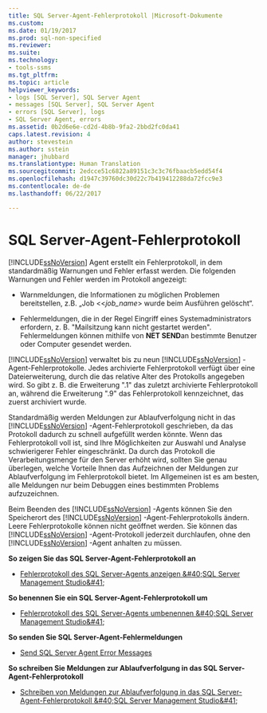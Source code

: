```yaml
---
title: SQL Server-Agent-Fehlerprotokoll |Microsoft-Dokumente
ms.custom: 
ms.date: 01/19/2017
ms.prod: sql-non-specified
ms.reviewer: 
ms.suite: 
ms.technology:
- tools-ssms
ms.tgt_pltfrm: 
ms.topic: article
helpviewer_keywords:
- logs [SQL Server], SQL Server Agent
- messages [SQL Server], SQL Server Agent
- errors [SQL Server], logs
- SQL Server Agent, errors
ms.assetid: 0b2d6e6e-cd2d-4b8b-9fa2-2bbd2fc0da41
caps.latest.revision: 4
author: stevestein
ms.author: sstein
manager: jhubbard
ms.translationtype: Human Translation
ms.sourcegitcommit: 2edcce51c6822a89151c3c3c76fbaacb5edd54f4
ms.openlocfilehash: d1947c39760dc30d22c7b419412288da72fcc9e3
ms.contentlocale: de-de
ms.lasthandoff: 06/22/2017

---
```

# <a name="sql-server-agent-error-log"></a>SQL Server-Agent-Fehlerprotokoll
[!INCLUDE[ssNoVersion](../../includes/ssnoversion_md.md)] Agent erstellt ein Fehlerprotokoll, in dem standardmäßig Warnungen und Fehler erfasst werden. Die folgenden Warnungen und Fehler werden im Protokoll angezeigt:  
  
-   Warnmeldungen, die Informationen zu möglichen Problemen bereitstellen, z.B. „Job <\<*job_name*> wurde beim Ausführen gelöscht“.  
  
-   Fehlermeldungen, die in der Regel Eingriff eines Systemadministrators erfordern, z. B. "Mailsitzung kann nicht gestartet werden". Fehlermeldungen können mithilfe von **NET SEND**an bestimmte Benutzer oder Computer gesendet werden.  
  
[!INCLUDE[ssNoVersion](../../includes/ssnoversion_md.md)] verwaltet bis zu neun [!INCLUDE[ssNoVersion](../../includes/ssnoversion_md.md)] -Agent-Fehlerprotokolle. Jedes archivierte Fehlerprotokoll verfügt über eine Dateierweiterung, durch die das relative Alter des Protokolls angegeben wird. So gibt z. B. die Erweiterung ".1" das zuletzt archivierte Fehlerprotokoll an, während die Erweiterung ".9" das Fehlerprotokoll kennzeichnet, das zuerst archiviert wurde.  
  
Standardmäßig werden Meldungen zur Ablaufverfolgung nicht in das [!INCLUDE[ssNoVersion](../../includes/ssnoversion_md.md)] -Agent-Fehlerprotokoll geschrieben, da das Protokoll dadurch zu schnell aufgefüllt werden könnte. Wenn das Fehlerprotokoll voll ist, sind Ihre Möglichkeiten zur Auswahl und Analyse schwierigerer Fehler eingeschränkt. Da durch das Protokoll die Verarbeitungsmenge für den Server erhöht wird, sollten Sie genau überlegen, welche Vorteile Ihnen das Aufzeichnen der Meldungen zur Ablaufverfolgung im Fehlerprotokoll bietet. Im Allgemeinen ist es am besten, alle Meldungen nur beim Debuggen eines bestimmten Problems aufzuzeichnen.  
  
Beim Beenden des [!INCLUDE[ssNoVersion](../../includes/ssnoversion_md.md)] -Agents können Sie den Speicherort des [!INCLUDE[ssNoVersion](../../includes/ssnoversion_md.md)] -Agent-Fehlerprotokolls ändern. Leere Fehlerprotokolle können nicht geöffnet werden. Sie können das [!INCLUDE[ssNoVersion](../../includes/ssnoversion_md.md)] -Agent-Protokoll jederzeit durchlaufen, ohne den [!INCLUDE[ssNoVersion](../../includes/ssnoversion_md.md)] -Agent anhalten zu müssen.  
  
**So zeigen Sie das SQL Server-Agent-Fehlerprotokoll an**  
  
-   [Fehlerprotokoll des SQL Server-Agents anzeigen &amp;#40;SQL Server Management Studio&amp;#41;](../../ssms/agent/view-sql-server-agent-error-log-sql-server-management-studio.md)  
  
**So benennen Sie ein SQL Server-Agent-Fehlerprotokoll um**  
  
-   [Fehlerprotokoll des SQL Server-Agents umbenennen &amp;#40;SQL Server Management Studio&amp;#41;](../../ssms/agent/rename-a-sql-server-agent-error-log-sql-server-management-studio.md)  
  
**So senden Sie SQL Server-Agent-Fehlermeldungen**  
  
-   [Send SQL Server Agent Error Messages](../../ssms/agent/send-sql-server-agent-error-messages.md)  
  
**So schreiben Sie Meldungen zur Ablaufverfolgung in das SQL Server-Agent-Fehlerprotokoll**  
  
-   [Schreiben von Meldungen zur Ablaufverfolgung in das SQL Server-Agent-Fehlerprotokoll &amp;#40;SQL Server Management Studio&amp;#41;](../../ssms/agent/write-execution-trace-messages-to-sql-server-agent-log-ssms.md)  
  

